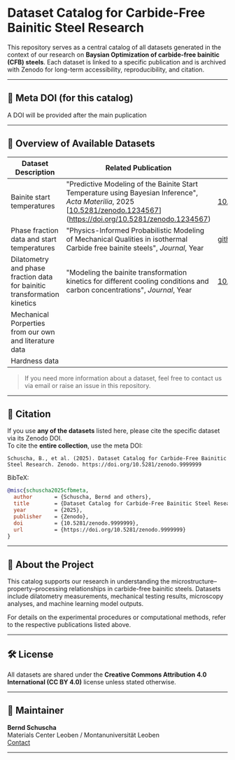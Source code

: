 
# Dataset Catalog for Carbide-Free Bainitic Steel Research

This repository serves as a central catalog of all datasets generated in the context of our research on **Baysian Optimization of carbide-free bainitic (CFB) steels**. Each dataset is linked to a specific publication and is archived with Zenodo for long-term accessibility, reproducibility, and citation.

---

## 🔗 Meta DOI (for this catalog)

A DOI will be provided after the main puplication
<!--
If you are looking to cite our entire dataset collection, please use the following DOI:

**[https://doi.org/10.5281/zenodo.9999999](https://doi.org/10.5281/zenodo.9999999)**  
*DOI reserved for the catalog of all dataset releases.*
-->

---

## 📄 Overview of Available Datasets

| Dataset Description | Related Publication | Zenodo DOI |
|---------------------|---------------------|------------|
|Bainite start temperatures | "Predictive Modeling of the Bainite Start Temperature using Bayesian Inference", *Acta Materilia*, 2025 [[10.5281/zenodo.1234567](10.1016/j.actamat.2025.121131](https://doi.org/10.1016/j.actamat.2025.121131))](https://doi.org/10.5281/zenodo.1234567) | [10.5281/zenodo.1234567](https://doi.org/10.5281/zenodo.1234567) |
|Phase fraction data and start temperatures| "Physics-Informed Probabilistic Modeling of Mechanical Qualities in isothermal Carbide free bainite steels", *Journal*, Year | [githubrepo](https://github.com/BerndSchuscha/bainite_boundaries) |
|Dilatometry and phase fraction data for bainitic transformation kinetics | "Modeling the bainite transformation kinetics for different cooling conditions and carbon concentrations", *Journal*, Year | [10.5281/zenodo.1234567](https://doi.org/10.5281/zenodo.1234567) |
|Mechanical Porperties from our own and literature data | |  |
|Hardness data| |  |


> If you need more information about a dataset, feel free to contact us via email or raise an issue in this repository.

---

## 📝 Citation

If you use **any of the datasets** listed here, please cite the specific dataset via its Zenodo DOI.  
To cite the **entire collection**, use the meta DOI:

```
Schuscha, B., et al. (2025). Dataset Catalog for Carbide-Free Bainitic Steel Research. Zenodo. https://doi.org/10.5281/zenodo.9999999
```

BibTeX:
```bibtex
@misc{schuscha2025cfbmeta,
  author       = {Schuscha, Bernd and others},
  title        = {Dataset Catalog for Carbide-Free Bainitic Steel Research},
  year         = {2025},
  publisher    = {Zenodo},
  doi          = {10.5281/zenodo.9999999},
  url          = {https://doi.org/10.5281/zenodo.9999999}
}
```

---

## 🧪 About the Project

This catalog supports our research in understanding the microstructure–property–processing relationships in carbide-free bainitic steels. Datasets include dilatometry measurements, mechanical testing results, microscopy analyses, and machine learning model outputs.

For details on the experimental procedures or computational methods, refer to the respective publications listed above.

---

## 🛠 License

All datasets are shared under the **Creative Commons Attribution 4.0 International (CC BY 4.0)** license unless stated otherwise.

---

## 👤 Maintainer

**Bernd Schuscha**  
Materials Center Leoben / Montanuniversität Leoben  
[Contact](mailto:bernd.schuscha@unileoben.ac.at)

---

